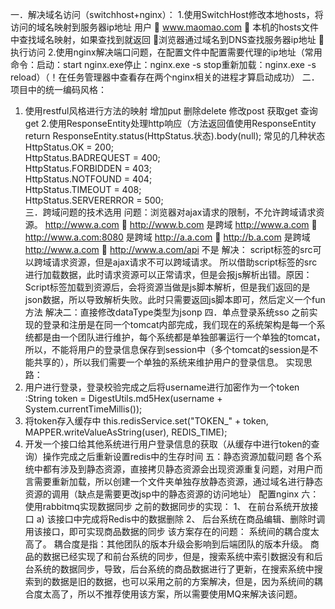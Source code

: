 一．解决域名访问（switchhost+nginx）：
1.使用SwitchHost修改本地hosts，将访问的域名映射到服务器ip地址
用户   www.maomao.com  本机的hosts文件中查找域名映射，如果查找到就返回 浏览器通过域名到DNS查找服务器ip地址    执行访问
2.使用nginx解决端口问题，在配置文件中配置需要代理的ip地址（常用命令：启动：start nginx.exe停止：nginx.exe -s stop重新加载：nginx.exe -s reload）（！在任务管理器中查看存在两个nginx相关的进程才算启动成功）
二．项目中的统一编码风格：
1.	使用restful风格进行方法的映射
增加put
删除delete
修改post
获取get
查询get
2.使用ResponseEntity处理http响应（方法返回值使用ResponseEntity                return ResponseEntity.status(HttpStatus.状态).body(null);
常见的几种状态
HttpStatus.OK = 200;  
HttpStatus.BADREQUEST = 400;  
HttpStatus.FORBIDDEN = 403;  
HttpStatus.NOTFOUND = 404;  
HttpStatus.TIMEOUT = 408;  
HttpStatus.SERVERERROR = 500;  
三．跨域问题的技术选用
问题：浏览器对ajax请求的限制，不允许跨域请求资源。
http://www.a.com   http://www.b.com       是跨域
http://www.a.com   http://www.a.com:8080  是跨域
http://a.a.com   http://b.a.com  是跨域
http://www.a.com   http://www.a.com/api   不是
解决： script标签的src可以跨域请求资源，但是ajax请求不可以跨域请求。
所以借助script标签的src进行加载数据，此时请求资源可以正常请求，但是会报js解析出错。原因：Script标签加载到资源后，会将资源当做是js脚本解析，但是我们返回的是json数据，所以导致解析失败。此时只需要返回js脚本即可，然后定义一个fun方法
解决二：直接修改dataType类型为jsonp
四．单点登录系统sso
之前实现的登录和注册是在同一个tomcat内部完成，我们现在的系统架构是每一个系统都是由一个团队进行维护，每个系统都是单独部署运行一个单独的tomcat，所以，不能将用户的登录信息保存到session中（多个tomcat的session是不能共享的），所以我们需要一个单独的系统来维护用户的登录信息。
实现思路：
1.	用户进行登录，登录校验完成之后将username进行加密作为一个token :String token = DigestUtils.md5Hex(username + System.currentTimeMillis());
2.	将token存入缓存中
this.redisService.set("TOKEN_" + token, MAPPER.writeValueAsString(user), REDIS_TIME);
3.	开发一个接口给其他系统进行用户登录信息的获取（从缓存中进行token的查询）操作完成之后重新设置redis中的生存时间
五：静态资源加载问题
各个系统中都有涉及到静态资源，直接拷贝静态资源会出现资源重复问题，对用户而言需要重新加载，所以创建一个文件夹单独存放静态资源，通过域名进行静态资源的调用（缺点是需要更改jsp中的静态资源的访问地址）
配置nginx
六：使用rabbitmq实现数据同步
之前的数据同步的实现：
1、	在前台系统开放接口
a)	该接口中完成将Redis中的数据删除
2、	后台系统在商品编辑、删除时调用该接口，即可实现商品数据的同步
该方案存在的问题： 系统间的耦合度太高了。
耦合度是指：其他团队的版本升级会影响到后端团队的版本升级。
商品的数据已经实现了和前台系统的同步，但是，搜索系统中索引数据没有和后台系统的数据同步，导致，后台系统的商品数据进行了更新，在搜索系统中搜索到的数据是旧的数据，也可以采用之前的方案解决，但是，因为系统间的耦合度太高了，所以不推荐使用该方案，所以需要使用MQ来解决该问题。
